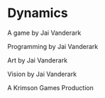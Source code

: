 # Dynamics
A game by Jai Vanderark

Programming by Jai Vanderark

Art by Jai Vanderark

Vision by Jai Vanderark

A Krimson Games Production
